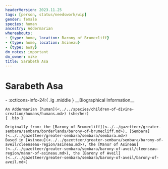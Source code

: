 ```yaml
---
headerVersion: 2023.11.25
tags: [person, status/needswork/wip]
gender: female
species: human
ancestry: Addermarian
whereabouts:
- {type: home, location: Barony of Brumecliff}
- {type: home, location: Asineau}
- {type: away}
dm_notes: important
dm_owner: mike
title: Sarabeth Asa
---
```

# Sarabeth Asa
<div class="grid cards ext-narrow-margin ext-one-column" markdown>
- :octicons-info-24:{ .lg .middle } __Biographical Information__

    An Addermarian [human](<../../species/children-of-divine-creation/humans/humans.md>) (she/her)  
    { .bio }

    Originally from: the [Barony of Brumecliff](<../../gazetteer/greater-sembara/sembara/borderlands/barony-of-brumecliff.md>), [Sembara](<../../gazetteer/greater-sembara/sembara/sembara.md>)
    Based in [Asineau](<../../gazetteer/greater-sembara/sembara/barony-of-aveil/cleenseau-region/asineau.md>), the [Manor of Asineau](<../../gazetteer/greater-sembara/sembara/barony-of-aveil/cleenseau-region/manor-of-asineau.md>), the [Barony of Aveil](<../../gazetteer/greater-sembara/sembara/barony-of-aveil/barony-of-aveil.md>)
</div>


